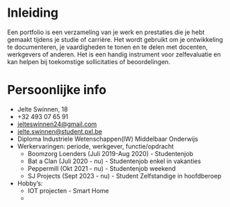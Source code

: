 # Inleiding
Een portfolio is een verzameling van je werk en prestaties die je hebt gemaakt tijdens je studie of carrière. Het wordt gebruikt om je ontwikkeling te documenteren, je vaardigheden te tonen en te delen met docenten, werkgevers of anderen. Het is een handig instrument voor zelfevaluatie en kan helpen bij toekomstige sollicitaties of beoordelingen.

# Persoonlijke info
- Jelte Swinnen, 18
- +32 493 07 65 91
- jelteswinnen24@gmail.com
- jelte.swinnen@student.pxl.be
- Diploma Industriele Wetenschappen(IW) Middelbaar Onderwijs
- Werkervaringen: periode, werkgever, functie/opdracht
    - Boomzorg Loenders (Juli 2019-Aug 2020) - Studentenjob
    - Bat a Clan (Juli 2020 - nu) - Studentenjob enkel in vakanties
    - Peppermill (Okt 2021 - nu) - Studentenjob weekend
    - SJ Projects (Sept 2023 - nu) - Student Zelfstandige in hoofdberoep
- Hobby’s:
    - IOT projecten - Smart Home
    - 